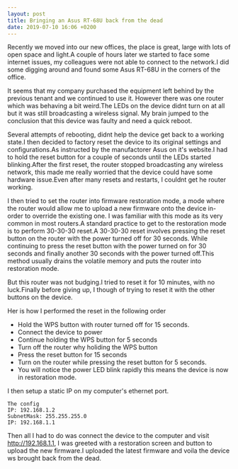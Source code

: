 ```yaml
---
layout: post
title: Bringing an Asus RT-68U back from the dead
date: 2019-07-10 16:06 +0200
---
```


Recently we moved into our new offices, the place is great, large with lots of open space and light.A couple of hours later we started to face some internet issues, my colleagues were not able to connect to the network.I did some digging around and found some Asus RT-68U in the corners of the office.

It seems that my company purchased the equipment left behind by the previous tenant and we continued to use it.
However there was one router which was behaving a bit weird.The LEDs on the device didnt turn on at all but it was still broadcasting a 
wireless signal. My brain jumped to the conclusion that this device was faulty and need a quick reboot.

Several attempts of rebooting, didnt help the device get back to a working state.I then decided to factory reset the device to its original settings and configurations.As instructed by the manufactorer Asus on it's website.I had to hold the reset button for a couple of seconds until the LEDs started blinking.After the first reset, the router stopped broadcasting any wireless network, this made me really worried that the device could have some hardware issue.Even after many resets and restarts, I couldnt get he router working.

I then tried to set the router into firmware restoration mode, a mode where the router would allow me to upload a new firmware onto the device in-order to override the existing one. I was familiar with this mode as its very common in most routers.A standard practice to get to the restoration mode is to perform 30-30-30 reset.A 30-30-30 reset involves pressing the reset button on the router with the power turned off for 30 seconds. While continuing to press the reset button with the power turned on for 30 seconds and finally another 30 seconds with the power turned off.This method usually drains the volatile memory and puts the router into restoration mode.

But this router was not budging.I tried to reset it for 10 minutes, with no luck.Finally before giving up, I though of trying to reset it with the other buttons on the device.

Her is how I performed the reset in the following order
- Hold the WPS button with router turned off for 15 seconds.
- Connect the device to power
- Continue holding the WPS button for 5 seconds
- Turn off the router why holiding the WPS button
- Press the reset button for 15 seconds
- Turn on the router while pressing the reset button for 5 seconds.
- You will notice the power LED blink rapidly this means the device is now in restoration mode.

I then setup a static IP on my computer's ethernet port.
```
The config
IP: 192.168.1.2
SubnetMask: 255.255.255.0
IP: 192.168.1.1
```

Then all I had to do was connect the device to the computer and visit  http://192.168.1.1, I was greeted with a restoration screen and button to upload the new firmware.I uploaded the latest firmware and voila the device ws brought back from the dead.




